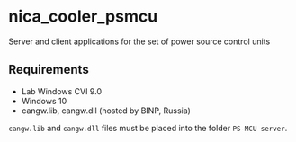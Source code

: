 # nica_cooler_psmcu
Server and client applications for the set of power source control units

## Requirements

* Lab Windows CVI 9.0
* Windows 10
* cangw.lib, cangw.dll (hosted by BINP, Russia)

`cangw.lib` and `cangw.dll` files must be placed into the folder `PS-MCU server`.
